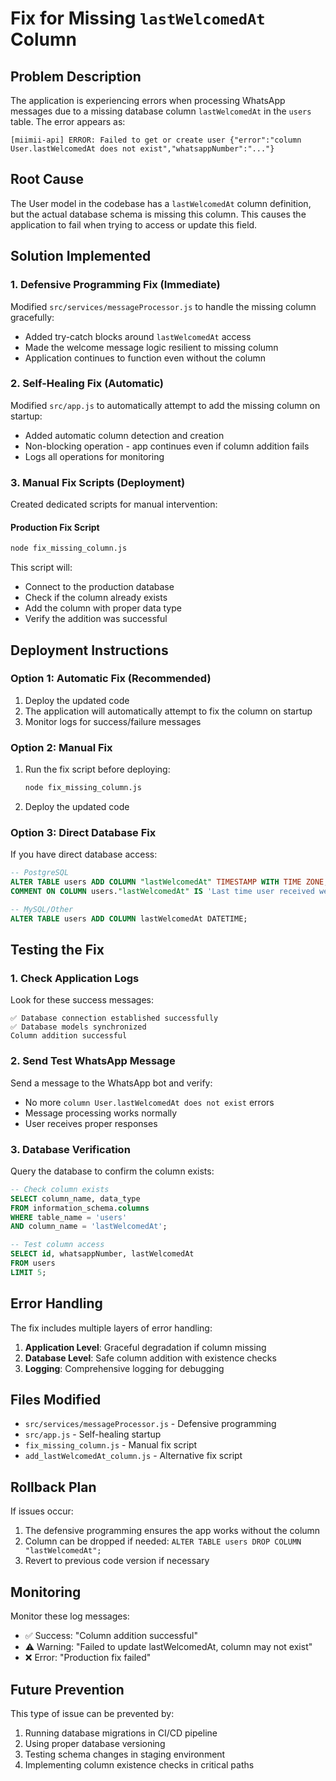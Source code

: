 # Fix for Missing `lastWelcomedAt` Column

## Problem Description
The application is experiencing errors when processing WhatsApp messages due to a missing database column `lastWelcomedAt` in the `users` table. The error appears as:

```
[miimii-api] ERROR: Failed to get or create user {"error":"column User.lastWelcomedAt does not exist","whatsappNumber":"..."}
```

## Root Cause
The User model in the codebase has a `lastWelcomedAt` column definition, but the actual database schema is missing this column. This causes the application to fail when trying to access or update this field.

## Solution Implemented

### 1. Defensive Programming Fix (Immediate)
Modified `src/services/messageProcessor.js` to handle the missing column gracefully:
- Added try-catch blocks around `lastWelcomedAt` access
- Made the welcome message logic resilient to missing column
- Application continues to function even without the column

### 2. Self-Healing Fix (Automatic)
Modified `src/app.js` to automatically attempt to add the missing column on startup:
- Added automatic column detection and creation
- Non-blocking operation - app continues even if column addition fails
- Logs all operations for monitoring

### 3. Manual Fix Scripts (Deployment)
Created dedicated scripts for manual intervention:

#### Production Fix Script
```bash
node fix_missing_column.js
```

This script will:
- Connect to the production database
- Check if the column already exists
- Add the column with proper data type
- Verify the addition was successful

## Deployment Instructions

### Option 1: Automatic Fix (Recommended)
1. Deploy the updated code
2. The application will automatically attempt to fix the column on startup
3. Monitor logs for success/failure messages

### Option 2: Manual Fix
1. Run the fix script before deploying:
   ```bash
   node fix_missing_column.js
   ```
2. Deploy the updated code

### Option 3: Direct Database Fix
If you have direct database access:

```sql
-- PostgreSQL
ALTER TABLE users ADD COLUMN "lastWelcomedAt" TIMESTAMP WITH TIME ZONE;
COMMENT ON COLUMN users."lastWelcomedAt" IS 'Last time user received welcome message';

-- MySQL/Other
ALTER TABLE users ADD COLUMN lastWelcomedAt DATETIME;
```

## Testing the Fix

### 1. Check Application Logs
Look for these success messages:
```
✅ Database connection established successfully
✅ Database models synchronized
Column addition successful
```

### 2. Send Test WhatsApp Message
Send a message to the WhatsApp bot and verify:
- No more `column User.lastWelcomedAt does not exist` errors
- Message processing works normally
- User receives proper responses

### 3. Database Verification
Query the database to confirm the column exists:
```sql
-- Check column exists
SELECT column_name, data_type 
FROM information_schema.columns 
WHERE table_name = 'users' 
AND column_name = 'lastWelcomedAt';

-- Test column access
SELECT id, whatsappNumber, lastWelcomedAt 
FROM users 
LIMIT 5;
```

## Error Handling
The fix includes multiple layers of error handling:

1. **Application Level**: Graceful degradation if column missing
2. **Database Level**: Safe column addition with existence checks
3. **Logging**: Comprehensive logging for debugging

## Files Modified
- `src/services/messageProcessor.js` - Defensive programming
- `src/app.js` - Self-healing startup
- `fix_missing_column.js` - Manual fix script
- `add_lastWelcomedAt_column.js` - Alternative fix script

## Rollback Plan
If issues occur:
1. The defensive programming ensures the app works without the column
2. Column can be dropped if needed: `ALTER TABLE users DROP COLUMN "lastWelcomedAt";`
3. Revert to previous code version if necessary

## Monitoring
Monitor these log messages:
- ✅ Success: "Column addition successful"
- ⚠️ Warning: "Failed to update lastWelcomedAt, column may not exist"
- ❌ Error: "Production fix failed"

## Future Prevention
This type of issue can be prevented by:
1. Running database migrations in CI/CD pipeline
2. Using proper database versioning
3. Testing schema changes in staging environment
4. Implementing column existence checks in critical paths